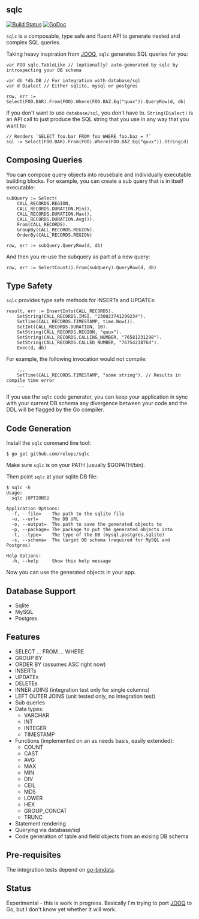 sqlc
----

[![Build Status](https://travis-ci.org/relops/sqlc.png?branch=master)](https://travis-ci.org/relops/sqlc)
[![GoDoc](http://godoc.org/_?status.png)](http://godoc.org/github.com/relops/sqlc)

`sqlc` is a composable, type safe and fluent API to generate nested and complex SQL queries.

Taking heavy inspiration from [JOOQ][], `sqlc` generates SQL queries for you:
	
	var FOO sqlc.TableLike // (optionally) auto-generated by sqlc by introspecting your DB schema
	
	var db *db.DB // For integration with database/sql
	var d Dialect // Either sqlite, mysql or postgres

	row, err := Select(FOO.BAR).From(FOO).Where(FOO.BAZ.Eq("quux")).QueryRow(d, db)

If you don't want to use `database/sql`, you don't have to. `String(Dialect)` is an API call to just produce the SQL string that you use in any way that you want to:

	// Renders `SELECT foo.bar FROM foo WHERE foo.baz = ?`
	sql := Select(FOO.BAR).From(FOO).Where(FOO.BAZ.Eq("quux")).String(d)

Composing Queries
-----------------

You can compose query objects into reusebale and individually executable building blocks. For example, you can create a sub query that is in itself executable:

	subQuery := Select(
		CALL_RECORDS.REGION,
		CALL_RECORDS.DURATION.Min(),
		CALL_RECORDS.DURATION.Max(),
		CALL_RECORDS.DURATION.Avg()).
		From(CALL_RECORDS).
		GroupBy(CALL_RECORDS.REGION).
		OrderBy(CALL_RECORDS.REGION)

	row, err := subQuery.QueryRow(d, db)

And then you re-use the subquery as part of a new query:

	row, err := SelectCount().From(subQuery).QueryRow(d, db)

Type Safety
-----------

`sqlc` provides type safe methods for INSERTs and UPDATEs:

	result, err := InsertInto(CALL_RECORDS).
		SetString(CALL_RECORDS.IMSI, "230023741299234").
		SetTime(CALL_RECORDS.TIMESTAMP, time.Now()).
		SetInt(CALL_RECORDS.DURATION, 10).
		SetString(CALL_RECORDS.REGION, "quux").
		SetString(CALL_RECORDS.CALLING_NUMBER, "76581231298").
		SetString(CALL_RECORDS.CALLED_NUMBER, "76754238764").
		Exec(d, db)

For example, the following invocation would not compile:

		...
		SetTime(CALL_RECORDS.TIMESTAMP, "some string"). // Results in compile time error
		...

If you use the `sqlc` code generator, you can keep your application in sync with your current DB schema any divergence between your code and the DDL will be flagged by the Go compiler.

Code Generation
---------------

Install the `sqlc` command line tool:

	$ go get github.com/relops/sqlc

Make sure `sqlc` is on your PATH (usually $GOPATH/bin).

Then point `sqlc` at your sqlite DB file:

	$ sqlc -h
	Usage:
	  sqlc [OPTIONS]

	Application Options:
	  -f, --file=    The path to the sqlite file
      -u, --url=     The DB URL
      -o, --output=  The path to save the generated objects to
  	  -p, --package= The package to put the generated objects into
      -t, --type=    The type of the DB (mysql,postgres,sqlite)
      -s, --schema=  The target DB schema (required for MySQL and Postgres)

	Help Options:
	  -h, --help     Show this help message

Now you can use the generated objects in your app.

Database Support
----------------

* Sqlite
* MySQL
* Postgres

Features
--------

* SELECT ... FROM ... WHERE
* GROUP BY
* ORDER BY (assumes ASC right now)
* INSERTs
* UPDATEs
* DELETEs
* INNER JOINS (integration test only for single columns)
* LEFT OUTER JOINS (unit tested only, no integration test)
* Sub queries
* Data types:
  * VARCHAR
  * INT
  * INTEGER
  * TIMESTAMP
* Functions (implemented on an as needs basis, easily extended):
  * COUNT
  * CAST
  * AVG
  * MAX
  * MIN
  * DIV
  * CEIL
  * MD5
  * LOWER
  * HEX
  * GROUP_CONCAT
  * TRUNC
* Statement rendering
* Querying via database/sql
* Code generation of table and field objects from an exising DB schema

Pre-requisites
--------------

The integration tests depend on [go-bindata](https://github.com/jteeuwen/go-bindata).

Status
------

Experimental - this is work in progress. Basically I'm trying to port [JOOQ][] to Go, but I don't know yet whether it will work.

[jooq]: http://jooq.org
